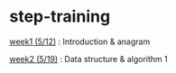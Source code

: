 # step-training


[week1 (5/12)](https://github.com/manami-bunbun/step-training/tree/main/week1) : Introduction & anagram

[week2 (5/19)](https://github.com/manami-bunbun/step-training/tree/main/week2) : Data structure & algorithm 1
